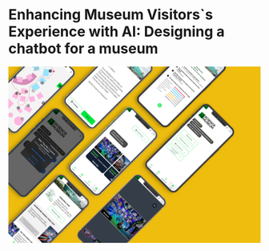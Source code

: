 # Enhancing Museum Visitors`s Experience with AI: Designing a chatbot for a museum
![header](/Assets/example03.png)
